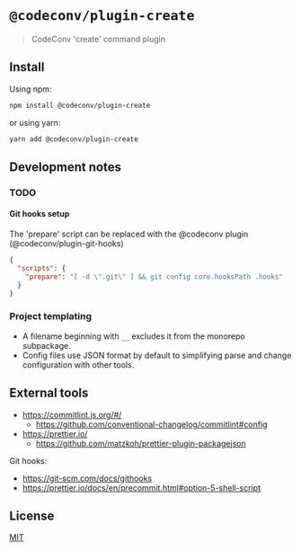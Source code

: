 # `@codeconv/plugin-create`

> CodeConv &#39;create&#39; command plugin

## Install

Using npm:

```bash
npm install @codeconv/plugin-create
```

or using yarn:

```bash
yarn add @codeconv/plugin-create
```

## Development notes

### TODO

#### Git hooks setup

The 'prepare' script can be replaced with the @codeconv plugin (@codeconv/plugin-git-hooks)

```json
{
  "scripts": {
    "prepare": "[ -d \".git\" ] && git config core.hooksPath .hooks"
  }
}
```

### Project templating

- A filename beginning with `__` excludes it from the monorepo subpackage.
- Config files use JSON format by default to simplifying parse and change configuration with other tools.

## External tools

- https://commitlint.js.org/#/
  - https://github.com/conventional-changelog/commitlint#config
- https://prettier.io/
  - https://github.com/matzkoh/prettier-plugin-packagejson

Git hooks:

- https://git-scm.com/docs/githooks
- https://prettier.io/docs/en/precommit.html#option-5-shell-script

## License

[MIT](LICENSE)
